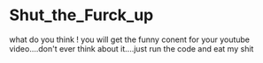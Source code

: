 # Shut_the_Furck_up
what do you think ! you will get the funny conent for your youtube video....don't ever think about it....just run the code and eat my shit
